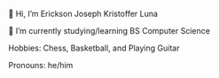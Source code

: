 👋 Hi, I’m Erickson Joseph Kristoffer Luna

🌱 I’m currently studying/learning BS Computer Science

  Hobbies: Chess, Basketball, and Playing Guitar
  
  Pronouns: he/him

<!---
Erickson-Luna/Erickson-Luna is a ✨ special ✨ repository because its `README.md` (this file) appears on your GitHub profile.
You can click the Preview link to take a look at your changes.
--->
